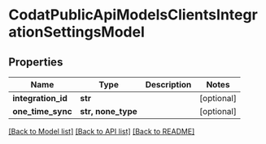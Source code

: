 # CodatPublicApiModelsClientsIntegrationSettingsModel


## Properties
Name | Type | Description | Notes
------------ | ------------- | ------------- | -------------
**integration_id** | **str** |  | [optional] 
**one_time_sync** | **str, none_type** |  | [optional] 

[[Back to Model list]](../README.md#documentation-for-models) [[Back to API list]](../README.md#documentation-for-api-endpoints) [[Back to README]](../README.md)


